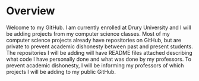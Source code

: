 # Overview

Welcome to my GitHub. I am currently enrolled at Drury University and I will be adding projects from my computer science classes. Most of my computer science projects already have repositories on GitHub, but are private to prevent academic dishonesty between past and present students. The repositories I will be adding will have README files attached describing what code I have personally done and what was done by my professors. To prevent academic dishonesty, I will be informing my professors of which projects I will be adding to my public GitHub.
